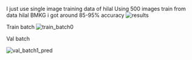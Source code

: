 I just use single image training data of hilal
Using 500 images train from data hilal BMKG i got around 85-95% accuracy
![results](https://github.com/user-attachments/assets/94c21281-ba1e-400b-af7e-a1654ee31be9)

Train batch
![train_batch0](https://github.com/user-attachments/assets/f46d4f52-ef58-4720-896d-cb10f3710cbd)

Val batch

![val_batch1_pred](https://github.com/user-attachments/assets/cd5feabc-7e7b-4072-b5b6-168c7c7ed141)

